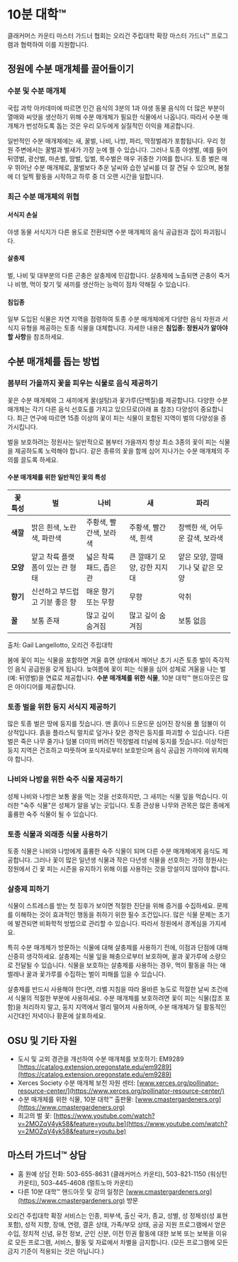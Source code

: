 # 10분 대학™  
클래커머스 카운티 마스터 가드너 협회는 오리건 주립대학 확장 마스터 가드너™ 프로그램과 협력하여 이를 지원합니다.  

## 정원에 수분 매개체를 끌어들이기  
### 수분 및 수분 매개체  
국립 과학 아카데미에 따르면 인간 음식의 3분의 1과 야생 동물 음식의 더 많은 부분이 열매와 씨앗을 생산하기 위해 수분 매개체가 필요한 식물에서 나옵니다. 따라서 수분 매개체가 번성하도록 돕는 것은 우리 모두에게 실질적인 이익을 제공합니다.  

일반적인 수분 매개체에는 새, 꿀벌, 나비, 나방, 파리, 딱정벌레가 포함됩니다. 우리 정원 주변에서는 꿀벌과 벌새가 가장 눈에 띌 수 있습니다. 그러나 토종 야생벌, 예를 들어 뒤영벌, 광산벌, 마손벌, 땀벌, 잎벌, 목수벌은 매우 귀중한 기여를 합니다. 토종 벌은 매우 뛰어난 수분 매개체로, 꿀벌보다 추운 날씨와 습한 날씨를 더 잘 견딜 수 있으며, 봄철에 더 일찍 활동을 시작하고 하루 중 더 오랜 시간을 일합니다.  

### 최근 수분 매개체의 위협  
#### 서식지 손실  
야생 동물 서식지가 다른 용도로 전환되면 수분 매개체의 음식 공급원과 집이 파괴됩니다.  

#### 살충제  
벌, 나비 및 대부분의 다른 곤충은 살충제에 민감합니다. 살충제에 노출되면 곤충이 죽거나 비행, 먹이 찾기 및 새끼를 생산하는 능력이 점차 약해질 수 있습니다.  

#### 침입종  
일부 도입된 식물은 자연 지역을 점령하여 토종 수분 매개체에게 다양한 음식 자원과 서식지 유형을 제공하는 토종 식물을 대체합니다. 자세한 내용은 **침입종: 정원사가 알아야 할 사항**을 참조하세요.  

## 수분 매개체를 돕는 방법  
### 봄부터 가을까지 꽃을 피우는 식물로 음식 제공하기  
꽃은 수분 매개체와 그 새끼에게 꿀(설탕)과 꽃가루(단백질)를 제공합니다. 다양한 수분 매개체는 각기 다른 음식 선호도를 가지고 있으므로(아래 표 참조) 다양성이 중요합니다. 최근 연구에 따르면 15종 이상의 꽃이 피는 식물이 포함된 지역이 벌의 다양성을 증가시킵니다.  

벌을 보호하려는 정원사는 일반적으로 봄부터 가을까지 항상 최소 3종의 꽃이 피는 식물을 제공하도록 노력해야 합니다. 같은 종류의 꽃을 함께 심어 지나가는 수분 매개체의 주의를 끌도록 하세요.  

#### 수분 매개체를 위한 일반적인 꽃의 특성  

| 꽃 특성 | 벌 | 나비 | 새 | 파리 |  
|---------|------|------|-----|------|  
| **색깔** | 밝은 흰색, 노란색, 파란색 | 주황색, 빨간색, 보라색 | 주황색, 빨간색, 흰색 | 창백한 색, 어두운 갈색, 보라색 |  
| **모양** | 얕고 착륙 플랫폼이 있는 관 형태 | 넓은 착륙 패드, 좁은 관 | 큰 깔때기 모양, 강한 지지대 | 얕은 모양, 깔때기나 덫 같은 모양 |  
| **향기** | 신선하고 부드럽고 기분 좋은 향 | 매운 향기 또는 무향 | 무향 | 악취 |  
| **꿀** | 보통 존재 | 많고 깊이 숨겨짐 | 많고 깊이 숨겨짐 | 보통 없음 |  

출처: Gail Langellotto, 오리건 주립대학  

봄에 꽃이 피는 식물을 포함하면 겨울 휴면 상태에서 깨어난 초기 시즌 토종 벌이 즉각적인 음식 공급원을 갖게 됩니다. 늦여름에 꽃이 피는 식물을 심어 성체로 겨울을 나는 벌(예: 뒤영벌)을 연료로 제공합니다. **수분 매개체를 위한 식물**, 10분 대학™ 핸드아웃은 많은 아이디어를 제공합니다.  

### 토종 벌을 위한 둥지 서식지 제공하기  
많은 토종 벌은 땅에 둥지를 짓습니다. 맨 흙이나 드문드문 심어진 장식용 풀 덤불이 이상적입니다. 흙을 플라스틱 멀치로 덮거나 잦은 경작은 둥지를 파괴할 수 있습니다. 다른 벌은 죽은 나무 줄기나 덤불 더미의 버려진 딱정벌레 터널에 둥지를 짓습니다. 이상적인 둥지 지역은 건조하고 따뜻하며 포식자로부터 보호받으며 음식 공급원 가까이에 위치해야 합니다.  

### 나비와 나방을 위한 숙주 식물 제공하기  
성체 나비와 나방은 보통 꿀을 먹는 것을 선호하지만, 그 새끼는 식물 잎을 먹습니다. 이러한 "숙주 식물"은 성체가 알을 낳는 곳입니다. 토종 관상용 나무와 관목은 많은 종에게 훌륭한 숙주 식물이 될 수 있습니다.  

### 토종 식물과 외래종 식물 사용하기  
토종 식물은 나비와 나방에게 훌륭한 숙주 식물이 되며 다른 수분 매개체에게 음식도 제공합니다. 그러나 꽃이 많은 일년생 식물과 작은 다년생 식물을 선호하는 가정 정원사는 정원에서 긴 꽃 피는 시즌을 유지하기 위해 이를 사용하는 것을 망설이지 않아야 합니다.  

### 살충제 피하기  
식물이 스트레스를 받는 첫 징후가 보이면 적절한 진단을 위해 증거를 수집하세요. 문제를 이해하는 것이 효과적인 행동을 취하기 위한 필수 조건입니다. 많은 식물 문제는 초기에 발견되면 비화학적 방법으로 관리할 수 있습니다. 따라서 정원에서 경계심을 가지세요.  

특히 수분 매개체가 방문하는 식물에 대해 살충제를 사용하기 전에, 이점과 단점에 대해 신중히 생각하세요. 살충제는 식물 잎을 해충으로부터 보호하며, 꿀과 꽃가루에 소량으로 전달될 수 있습니다. 식물을 보호하는 살충제를 사용하는 경우, 먹이 활동을 하는 애벌레나 꿀과 꽃가루를 수집하는 벌이 피해를 입을 수 있습니다.  

살충제를 반드시 사용해야 한다면, 라벨 지침을 따라 올바른 농도로 적절한 날씨 조건에서 식물의 적절한 부분에 사용하세요. 수분 매개체를 보호하려면 꽃이 피는 식물(잡초 포함)을 처리하지 말고, 둥지 지역에서 멀리 떨어져 사용하며, 수분 매개체가 덜 활동적인 시간대인 저녁이나 황혼에 살포하세요.  

## OSU 및 기타 자원  
- 도시 및 교외 경관을 개선하여 수분 매개체를 보호하기: EM9289  
  [https://catalog.extension.oregonstate.edu/em9289](https://catalog.extension.oregonstate.edu/em9289)  
- Xerces Society 수분 매개체 보전 자원 센터: [www.xerces.org/pollinator-resource-center/](https://www.xerces.org/pollinator-resource-center/)  
- 수분 매개체를 위한 식물, 10분 대학™ 출판물: [www.cmastergardeners.org](https://www.cmastergardeners.org)  
- 최고의 벌 꽃: [https://www.youtube.com/watch?v=2MOZqV4yk58&feature=youtu.be](https://www.youtube.com/watch?v=2MOZqV4yk58&feature=youtu.be)  

## 마스터 가드너™ 상담  
- 홈 원예 상담 전화: 503-655-8631 (클래커머스 카운티), 503-821-1150 (워싱턴 카운티), 503-445-4608 (멀트노마 카운티)  
- 다른 10분 대학™ 핸드아웃 및 강의 일정은 [www.cmastergardeners.org](https://www.cmastergardeners.org) 방문  

오리건 주립대학 확장 서비스는 인종, 피부색, 출신 국가, 종교, 성별, 성 정체성(성 표현 포함), 성적 지향, 장애, 연령, 결혼 상태, 가족/부모 상태, 공공 지원 프로그램에서 얻은 수입, 정치적 신념, 유전 정보, 군인 신분, 이전 민권 활동에 대한 보복 또는 보복을 이유로 모든 프로그램, 서비스, 활동 및 자료에서 차별을 금지합니다. (모든 프로그램에 모든 금지 기준이 적용되는 것은 아닙니다.)